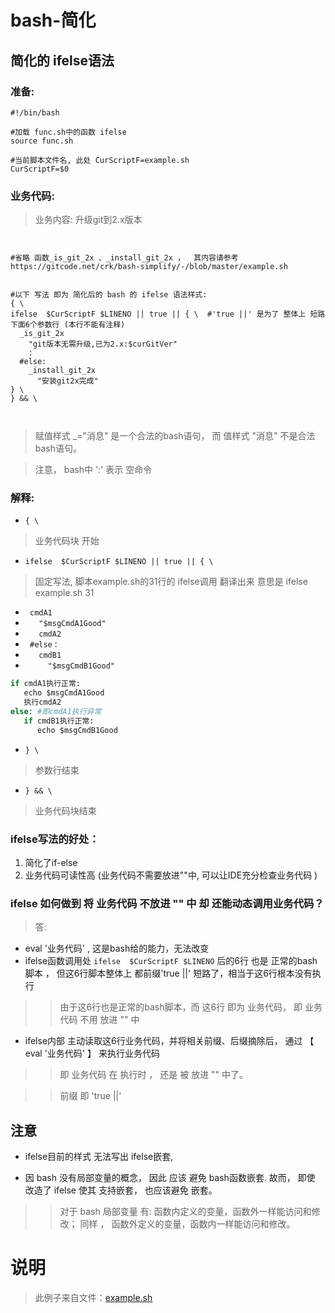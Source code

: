 # bash-简化

## 简化的 ifelse语法

###  准备:
```shell
#!/bin/bash

#加载 func.sh中的函数 ifelse
source func.sh

#当前脚本文件名, 此处 CurScriptF=example.sh
CurScriptF=$0

```

###  业务代码:
> 业务内容: 升级git到2.x版本


```shell


#省略 函数_is_git_2x 、_install_git_2x ，  其内容请参考 https://gitcode.net/crk/bash-simplify/-/blob/master/example.sh


#以下 写法 即为 简化后的 bash 的 ifelse 语法样式:
{ \
ifelse  $CurScriptF $LINENO || true || { \  #'true ||' 是为了 整体上 短路 下面6个参数行 (本行不能有注释)
  _is_git_2x
    "git版本无需升级,已为2.x:$curGitVer"
    : 
  #else:
    _install_git_2x
      "安装git2x完成" 
} \
} && \



```
>   赋值样式 _="消息" 是一个合法的bash语句，  而  值样式 "消息" 不是合法bash语句。


> 注意， bash中 ':' 表示 空命令

###  解释:
- ```{ \```   
> 业务代码块 开始

- ```ifelse  $CurScriptF $LINENO || true || { \```  
> 固定写法,  脚本example.sh的31行的 ifelse调用 翻译出来 意思是 ifelse example.sh 31


- ```  cmdA1 ```                      
- ```    "$msgCmdA1Good"  ```            
- ```    cmdA2 ```                       
- ```  #else：  ```                                 
- ```    cmdB1 ```                     
- ```      "$msgCmdB1Good" ```         

```python
if cmdA1执行正常:
   echo $msgCmdA1Good
   执行cmdA2
else: #即cmdA1执行异常
   if cmdB1执行正常:
      echo $msgCmdB1Good
```


- ```} \```  
> 参数行结束

- ```} && \```  
> 业务代码块结束



### ifelse写法的好处： 
1. 简化了if-else
2. 业务代码可读性高 (业务代码不需要放进""中, 可以让IDE充分检查业务代码 )

### ifelse 如何做到 将 业务代码 不放进 "" 中 却 还能动态调用业务代码？
> 答:
- eval '业务代码' , 这是bash给的能力，无法改变
- ifelse函数调用处 ```ifelse  $CurScriptF $LINENO```  后的6行 也是 正常的bash脚本 ， 但这6行脚本整体上 都前缀'true ||' 短路了，相当于这6行根本没有执行
>>  由于这6行也是正常的bash脚本，而 这6行 即为 业务代码， 即 业务代码 不用 放进 "" 中
- ifelse内部 主动读取这6行业务代码，并将相关前缀、后缀摘除后， 通过 【 eval '业务代码' 】  来执行业务代码
>>  即 业务代码 在 执行时 ， 还是 被 放进 "" 中了。

>>  前缀 即 'true ||' 


## 注意
- ifelse目前的样式 无法写出 ifelse嵌套, 

- 因 bash 没有局部变量的概念， 因此 应该 避免 bash函数嵌套. 故而， 即使 改造了 ifelse 使其 支持嵌套， 也应该避免 嵌套。
 
>> 对于 bash 局部变量 有: 函数内定义的变量，函数外一样能访问和修改； 同样 ，   函数外定义的变量，函数内一样能访问和修改。

# 说明
> 此例子来自文件：[example.sh](https://gitcode.net/crk/bash-simplify/-/blob/master/example.sh)
